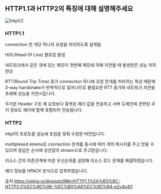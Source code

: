 ## HTTP1.1과 HTTP2의 특징에 대해 설명해주세요

![http1/2](./http1/2.png)

### HTTP1.1
connection 한 개당 하나의 요청을 처리하도록 설계됨

HOL(Head Of Line) 블로킹 발생

네트워크에서 같은 큐에 있는 패킷이 첫번째 패킷에 의해 지연될 때 발생한즌 성능 저하 현상

RTT(Round Trip Time) 증가
connection 하나에 요청 한개를 처리하는 특성 때문에 3-way handshake가 반복적으로 일어나므로 불필요한 RTT 증가와 네트워크 지연을 초래해 성능을 지연시킵니다.

무거운 Header 구조
매 요청보다 중복된 헤더 값을 전송하고 서버 도메인에 관련된 쿠키 정보도 헤더에 함께 포함되어 전송됩니다.



### HTTP2
http1의 프로토콜 성능에 초첨을 맞춰 수정한 버전입니다.

multiplexed strems로 connection 한개를 동시에 여러 개의 메시지를 주고 받을 수 있으며 응답은 순서에 상관없이 stream으로 주고받습니다.


리소스 간의 의존관계에 따른 우선순위를 설정해 리소스 로드 문제를 해결하였습니다.

헤더 정보를 HPACK 방식으로 압축하였습니다.

출처
https://velog.io/@wiostz98kr/HTTP1.1%EA%B3%BC-HTTP2.0%EC%9D%98-%EC%B0%A8%EC%9D%B4-e2v4x4t1